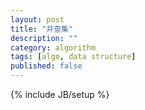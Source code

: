 ```yaml
---
layout: post
title: "并查集"
description: ""
category: algorithm
tags: [algo, data structure]
published: false
---
```

{% include JB/setup %}
